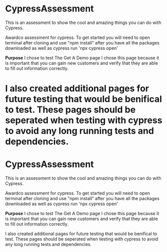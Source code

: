 
# CypressAssessment
This is an assessment to show the cool and amazing things you can do with Cypress.

Awardco assessment for cypress.
To get started you will need to open terminal after cloning and use "npm install" after you have all the packages downloaded as well as cypress run 'npx cypress open'

**Purpose**
I chose to test The Get A Demo page I chose this page because it is important that you can gain new customers and verify that they are able to fill out information correctly. 


I also created additional pages for future testing that would be benifical to test. These pages should be seperated when testing with cypress to avoid any long running tests and dependencies. 
=======
# CypressAssessment
This is an assessment to show the cool and amazing things you can do with Cypress.

Awardco assessment for cypress.
To get started you will need to open terminal after cloning and use "npm install" after you have all the packages downloaded as well as cypress run 'npx cypress open'

**Purpose**
I chose to test The Get A Demo page I chose this page because it is important that you can gain new customers and verify that they are able to fill out information correctly. 


I also created additional pages for future testing that would be benifical to test. These pages should be seperated when testing with cypress to avoid any long running tests and dependencies. 

